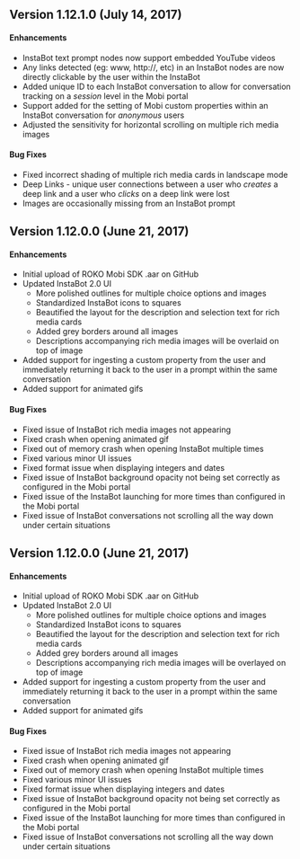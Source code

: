 ## Version 1.12.1.0 (July 14, 2017)
#### **Enhancements**
- InstaBot text prompt nodes now support embedded YouTube videos 
- Any links detected (eg: www, http://, etc) in an InstaBot nodes are now directly clickable by the user within the InstaBot
- Added unique ID to each InstaBot conversation to allow for conversation tracking on a _session_ level in the Mobi portal
- Support added for the setting of Mobi custom properties within an InstaBot conversation for _anonymous_ users
- Adjusted the sensitivity for horizontal scrolling on multiple rich media images

#### **Bug Fixes**
- Fixed incorrect shading of multiple rich media cards in landscape mode
- Deep Links - unique user connections between a user who _creates_ a deep link and a user who _clicks_ on a deep link were lost
- Images are occasionally missing from an InstaBot prompt


## Version 1.12.0.0 (June 21, 2017)
#### **Enhancements**
- Initial upload of ROKO Mobi SDK .aar on GitHub
- Updated InstaBot 2.0 UI
  - More polished outlines for multiple choice options and images
  - Standardized InstaBot icons to squares
  - Beautified the layout for the description and selection text for rich media cards 
  - Added grey borders around all images	
  - Descriptions accompanying rich media images will be overlaid on top of image
- Added support for ingesting a custom property from the user and immediately returning it back to the user in a prompt within the same conversation
- Added support for animated gifs

#### **Bug Fixes**
- Fixed issue of InstaBot rich media images not appearing 
- Fixed crash when opening animated gif
- Fixed out of memory crash when opening InstaBot multiple times
- Fixed various minor UI issues
- Fixed format issue when displaying integers and dates
- Fixed issue of InstaBot background opacity not being set correctly as configured in the Mobi portal
- Fixed issue of the InstaBot launching for more times than configured in the Mobi portal
- Fixed issue of InstaBot conversations not scrolling all the way down under certain situations

## Version 1.12.0.0 (June 21, 2017)
#### **Enhancements**
- Initial upload of ROKO Mobi SDK .aar on GitHub
- Updated InstaBot 2.0 UI
  - More polished outlines for multiple choice options and images
  - Standardized InstaBot icons to squares
  - Beautified the layout for the description and selection text for rich media cards 
  - Added grey borders around all images	
  - Descriptions accompanying rich media images will be overlayed on top of image
- Added support for ingesting a custom property from the user and immediately returning it back to the user in a prompt within the same conversation
- Added support for animated gifs

#### **Bug Fixes**
- Fixed issue of InstaBot rich media images not appearing 
- Fixed crash when opening animated gif
- Fixed out of memory crash when opening InstaBot multiple times
- Fixed various minor UI issues
- Fixed format issue when displaying integers and dates
- Fixed issue of InstaBot background opacity not being set correctly as configured in the Mobi portal
- Fixed issue of the InstaBot launching for more times than configured in the Mobi portal
- Fixed issue of InstaBot conversations not scrolling all the way down under certain situations